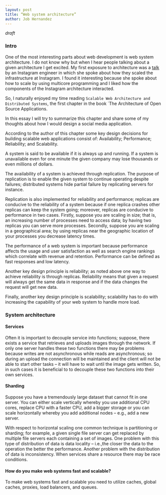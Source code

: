 ```yaml
---
layout: post
title: “Web system architecture”
author: Job Hernandez
---
```

*draft*

### Intro
One of the most interesting parts about web development is web system architecture. I do not know why but when I hear people talking about a given architecture I get excited. My first exposure to architecture was a [talk](https://www.youtube.com/watch?v=hnpzNAPiC0E&t) by an Instagram engineer in which she spoke about how they scaled the infrastructure at Instagram. I found it interesting because she spoke about how to scale by using multicore programming and I liked how the components of the Instagram architecture interacted.

So, I naturally enjoyed my time reading `Scalable Web Architecture and Distributed Systems`, the first chapter in the book `The Architecture of Open Source Applications.

In this essay I will try to summarize this chapter and share some of my thoughts about how I would design a social media application.

According to the author of this chapter some key design decisions for building scalable web applications consist of:
Availability;
Performance;
Reliability; and
Scalability.

A system is said to be available if it is always up and running. If a system is unavailable even for one minute the given company may lose thousands or even millions of dollars. 

The availability of a system is achieved through replication. The purpose of replication is to enable the given system to continue operating despite failures; distributed systems hide partial failure by replicating servers for instance.

Replication is also implemented for reliability and performance; replicas are conducive to the reliability of a system because if one replica crashes other replicas can keep the system going; moreover, replicas are conducive to performance in two cases. Firstly, suppose you are scaling in size; that is, an increasing number of processes need to access data; by having two replicas you can serve more processes. Secondly, suppose you are scaling in a geographical area; by using replicas near the geographic location of your processes you decrease latency times. 

The performance of a web system is important because performance affects the usage and user satisfaction as well as search engine rankings which correlate with revenue and retention. Performance can be defined as fast responses and low latency.

Another key design principle is reliability; as noted above one way to achieve reliability is through replicas. Reliability means that given a request will always get the same data in response and if the data changes the request will get new data.

Finally, another key design principle is scalability; scalability has to do with increasing the capability of your web system to handle more load.

### System architecture

#### Services
Often it is important to decouple service into functions; suppose, there exists a service that retrieves and uploads images through the network. If only one server handles these two functions there may be problems because writes are not asynchronous while reads are asynchronous; so during an upload the connection will be maintained and the client will not be able to start other tasks – it will have to wait until the image gets written. So, in such cases it is beneficial to to decouple these two functions into their own services.

#### Sharding
Suppose you have a tremendously large dataset that cannot fit in one server. You can either scale vertically whereby you use additional CPU cores, replace CPU with a faster CPU, add a bigger storage or you can scale horizontally whereby you add additional nodes – e.g., add a new server.

With respect to horizontal scaling one common technique is partitioning or sharding; for example, a given single file server can get replaced by multiple file servers each containing a set of images. One problem with this type of distribution of data  is data locality – i.e.,the closer the data to the operation the better the performance. Another problem with the distribution of data is inconsistency. When services share a resource there may be race conditions.

#### How do you make web systems fast and scalable?
To make web systems fast and scalable you need to utilize caches, global caches, proxies, load balancers, and queues.

